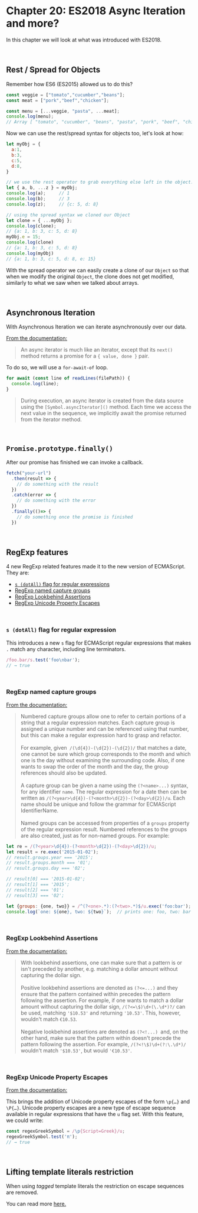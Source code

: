 # Chapter 20: ES2018 Async Iteration and more?

In this chapter we will look at what was introduced with ES2018.

&nbsp;

## Rest / Spread for Objects

Remember how ES6 (ES2015) allowed us to do this?

```js
const veggie = ["tomato","cucumber","beans"];
const meat = ["pork","beef","chicken"];

const menu = [...veggie, "pasta", ...meat];
console.log(menu);
// Array [ "tomato", "cucumber", "beans", "pasta", "pork", "beef", "chicken" ]
```

Now we can use the rest/spread syntax for objects too, let's look at how:

```js
let myObj = {
  a:1,
  b:3,
  c:5,
  d:8,
}

// we use the rest operator to grab everything else left in the object.
let { a, b, ...z } = myObj;
console.log(a);     // 1
console.log(b);     // 3
console.log(z);     // {c: 5, d: 8}

// using the spread syntax we cloned our Object
let clone = { ...myObj };
console.log(clone);
// {a: 1, b: 3, c: 5, d: 8}
myObj.e = 15;
console.log(clone)
// {a: 1, b: 3, c: 5, d: 8}
console.log(myObj)
// {a: 1, b: 3, c: 5, d: 8, e: 15}
```

With the spread operator we can easily create a clone of our `Object` so that when we modify the original `Object`, the clone does not get modified, similarly to what we saw when we talked about arrays.

&nbsp;

## Asynchronous Iteration

With Asynchronous Iteration we can iterate asynchronously over our data.

[From the documentation:](https://github.com/tc39/proposal-async-iteration)
> An async iterator is much like an iterator, except that its `next()` method returns a promise for a `{ value, done }` pair.

To do so, we will use a `for-await-of` loop.

``` js
for await (const line of readLines(filePath)) {
  console.log(line);
}
```

> During execution, an async iterator is created from the data source using the `[Symbol.asyncIterator]()` method.
Each time we access the next value in the sequence, we implicitly await the promise returned from the iterator method.

&nbsp;

## `Promise.prototype.finally()`

After our promise has finished we can invoke a callback.

``` js
fetch("your-url")
  .then(result => {
    // do something with the result
  })
  .catch(error => {
    // do something with the error
  })
  .finally(()=> {
    // do something once the promise is finished
  })
```

&nbsp;

## RegExp features

4 new RegExp related features made it to the new version of ECMAScript. They are:

- [`s (dotAll)` flag for regular expressions](https://github.com/tc39/proposal-regexp-dotall-flag)
- [RegExp named capture groups](https://github.com/tc39/proposal-regexp-named-groups)
- [RegExp Lookbehind Assertions](https://github.com/tc39/proposal-regexp-lookbehind)
- [RegExp Unicode Property Escapes](https://github.com/tc39/proposal-regexp-lookbehind)

&nbsp;

### `s (dotAll)` flag for regular expression

This introduces a new `s` flag for ECMAScript regular expressions that makes `.` match any character, including line terminators.

``` js
/foo.bar/s.test('foo\nbar');
// → true
```

&nbsp;

### RegExp named capture groups

[From the documentation:](https://github.com/tc39/proposal-regexp-named-groups)

>Numbered capture groups allow one to refer to certain portions of a string that a regular expression matches. Each capture group is assigned a unique number and can be referenced using that number, but this can make a regular expression hard to grasp and refactor.</br> </br> For example, given` /(\d{4})-(\d{2})-(\d{2})/` that matches a date, one cannot be sure which group corresponds to the month and which one is the day without examining the surrounding code. Also, if one wants to swap the order of the month and the day, the group references should also be updated.</br> </br> A capture group can be given a name using the `(?<name>...)` syntax, for any identifier `name`. The regular expression for a date then can be written as `/(?<year>\d{4})-(?<month>\d{2})-(?<day>\d{2})/u`. Each name should be unique and follow the grammar for ECMAScript IdentifierName.</br> </br> Named groups can be accessed from properties of a `groups` property of the regular expression result. Numbered references to the groups are also created, just as for non-named groups. For example:

``` js
let re = /(?<year>\d{4})-(?<month>\d{2})-(?<day>\d{2})/u;
let result = re.exec('2015-01-02');
// result.groups.year === '2015';
// result.groups.month === '01';
// result.groups.day === '02';

// result[0] === '2015-01-02';
// result[1] === '2015';
// result[2] === '01';
// result[3] === '02';

let {groups: {one, two}} = /^(?<one>.*):(?<two>.*)$/u.exec('foo:bar');
console.log(`one: ${one}, two: ${two}`);  // prints one: foo, two: bar
```
&nbsp; 

### RegExp Lookbehind Assertions

[From the documentation:](https://github.com/tc39/proposal-regexp-lookbehind)

> With lookbehind assertions, one can make sure that a pattern is or isn't preceded by another, e.g. matching a dollar amount without capturing the dollar sign. </br></br> Positive lookbehind assertions are denoted as `(?<=...)` and they ensure that the pattern contained within precedes the pattern following the assertion. For example, if one wants to match a dollar amount without capturing the dollar sign, `/(?<=\$)\d+(\.\d*)?/` can be used, matching `'$10.53'` and returning `'10.53'`. This, however, wouldn't match `€10.53`.</br></br> Negative lookbehind assertions are denoted as `(?<!...) `and, on the other hand, make sure that the pattern within doesn't precede the pattern following the assertion. For example, `/(?<!\$)\d+(?:\.\d*)/` wouldn't match `'$10.53'`, but would `'€10.53'`.

&nbsp;

### RegExp Unicode Property Escapes

[From the documentation:](https://github.com/tc39/proposal-regexp-unicode-property-escapes)

This brings the addition of Unicode property escapes of the form `\p{…}` and` \P{…}`. Unicode property escapes are a new type of escape sequence available in regular expressions that have the `u` flag set. With this feature, we could write:

``` js
const regexGreekSymbol = /\p{Script=Greek}/u;
regexGreekSymbol.test('π');
// → true
```

&nbsp;

## Lifting template literals restriction

When using *tagged* template literals the restriction on escape sequences are removed.

You can read more [here.](https://tc39.github.io/proposal-template-literal-revision/#sec-template-literals)
